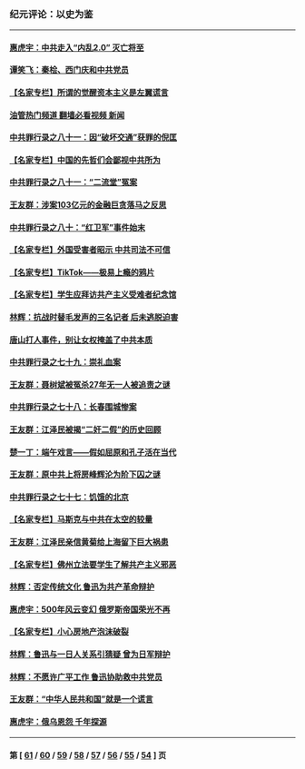 ### 纪元评论：以史为鉴
---
#### [惠虎宇：中共走入“内乱2.0” 灭亡将至](../../pages/nsc1028/n13778194.md?07120330) 
#### [谭笑飞：秦桧、西门庆和中共党员](../../pages/nsc1028/n13778191.md?07120330) 
#### [【名家专栏】所谓的觉醒资本主义是左翼谎言](../../pages/nsc1028/n13777457.md?07120330) 
#### [油管热门频道 翻墙必看视频 新闻](ok?07120330)
#### [中共罪行录之八十一：因“破坏交通”获罪的倪匡](../../pages/nsc1028/n13777594.md?07120330) 
#### [【名家专栏】中国的先哲们会鄙视中共所为](../../pages/nsc1028/n13772913.md?07120330) 
#### [中共罪行录之八十一：“二流堂”冤案](../../pages/nsc1028/n13772788.md?07120330) 
#### [王友群：涉案103亿元的金融巨贪落马之反思](../../pages/nsc1028/n13772297.md?07120330) 
#### [中共罪行录之八十：“红卫军”事件始末](../../pages/nsc1028/n13769101.md?07120330) 
#### [【名家专栏】外国受害者昭示 中共司法不可信](../../pages/nsc1028/n13767326.md?07120330) 
#### [【名家专栏】TikTok——极易上瘾的鸦片](../../pages/nsc1028/n13766769.md?07120330) 
#### [【名家专栏】学生应拜访共产主义受难者纪念馆](../../pages/nsc1028/n13762812.md?07120330) 
#### [林辉：抗战时替毛发声的三名记者 后未逃脱迫害](../../pages/nsc1028/n13761727.md?07120330) 
#### [唐山打人事件，别让女权掩盖了中共本质](../../pages/nsc1028/n13757588.md?07120330) 
#### [中共罪行录之七十九：崇礼血案](../../pages/nsc1028/n13757521.md?07120330) 
#### [王友群：聂树斌被冤杀27年无一人被追责之谜](../../pages/nsc1028/n13757410.md?07120330) 
#### [中共罪行录之七十八：长春围城惨案](../../pages/nsc1028/n13753340.md?07120330) 
#### [王友群：江泽民被揭“二奸二假”的历史回顾](../../pages/nsc1028/n13752541.md?07120330) 
#### [楚一丁：端午戏言——假如屈原和孔子活在当代](../../pages/nsc1028/n13751814.md?07120330) 
#### [王友群：原中共上将房峰辉沦为阶下囚之谜](../../pages/nsc1028/n13746271.md?07120330) 
#### [中共罪行录之七十七：饥饿的北京](../../pages/nsc1028/n13742533.md?07120330) 
#### [【名家专栏】马斯克与中共在太空的较量](../../pages/nsc1028/n13741595.md?07120330) 
#### [王友群：江泽民亲信黄菊给上海留下巨大祸患](../../pages/nsc1028/n13738097.md?07120330) 
#### [【名家专栏】佛州立法要学生了解共产主义邪恶](../../pages/nsc1028/n13739214.md?07120330) 
#### [林辉：否定传统文化 鲁迅为共产革命辩护](../../pages/nsc1028/n13738481.md?07120330) 
#### [惠虎宇：500年风云变幻 俄罗斯帝国荣光不再](../../pages/nsc1028/n13738652.md?07120330) 
#### [【名家专栏】小心房地产泡沫破裂](../../pages/nsc1028/n13736895.md?07120330) 
#### [林辉：鲁迅与一日人关系引猜疑 曾为日军辩护](../../pages/nsc1028/n13736182.md?07120330) 
#### [林辉：不愿许广平工作 鲁迅协助救中共党员](../../pages/nsc1028/n13732075.md?07120330) 
#### [王友群：“中华人民共和国”就是一个谎言](../../pages/nsc1028/n13729052.md?07120330) 
#### [惠虎宇：俄乌恩怨 千年探源](../../pages/nsc1028/n13727306.md?07120330) 

---
#### 第 [ [61](./61.md?07120330) / [60](./60.md?07120330) / [59](./59.md?07120330) / [58](./58.md?07120330) / [57](./57.md?07120330) / [56](./56.md?07120330) / [55](./55.md?07120330) / [54](./54.md?07120330) ] 页
